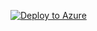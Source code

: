 [![Deploy to Azure](https://aka.ms/deploytoazurebutton)](https://portal.azure.com/#blade/Microsoft_Azure_CreateUIDef/CustomDeploymentBlade/uri/https%3A%2F%2Fraw.githubusercontent.com%2Ffguerri%2FEnterprise-Scale-for-AVS%2Fclickthrough%2FNetwork%20Design%20Guide%2Fclickthrough%2FNetworkDesignGuide.PortalUI.json/uiFormDefinitionUri/https%3A%2F%2Fraw.githubusercontent.com%2Ffguerri%2FEnterprise-Scale-for-AVS%2Fclickthrough%2FNetwork%20Design%20Guide%2Fclickthrough%2FNetworkDesignGuide.PortalUI.json) 